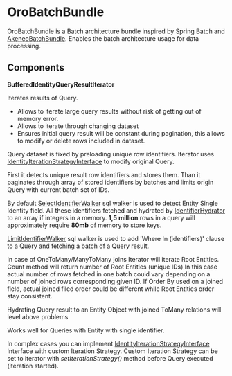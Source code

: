 # OroBatchBundle

OroBatchBundle is a Batch architecture bundle inspired by Spring Batch and [AkeneoBatchBundle](https://github.com/akeneo/BatchBundle). Enables the batch architecture usage for data processing.

## Components

**BufferedIdentityQueryResultIterator**

Iterates results of Query.

- Allows to iterate large query results without risk of getting out of memory error.
- Allows to iterate through changing dataset
- Ensures initial query result will be constant during pagination, this allows to modify or delete rows included in dataset.

Query dataset is fixed by preloading unique row identifiers.
Iterator uses [IdentityIterationStrategyInterface](./ORM/Query/ResultIterator/IdentityIterationStrategyInterface.php) 
to modify original Query.

First it detects unique result row identifiers and stores them. Than it paginates through array of stored identifiers 
by batches and limits origin Query with current batch set of IDs.
      
By default [SelectIdentifierWalker](./ORM/Query/ResultIterator/SelectIdentifierWalker.php) sql walker is used to detect Entity Single Identity field. 
All these identifiers fetched and hydrated by [IdentifierHydrator](./ORM/Query/ResultIterator/IdentifierHydrator.php) to an array if integers in a memory.
**1,5 million** rows in a query will approximately require **80mb** of memory to store keys.

[LimitIdentifierWalker](./ORM/Query/ResultIterator/LimitIdentifierWalker.php) sql walker is used to add 'Where In (identifiers)' clause to a Query and fetching a batch of a Query result.
 
In case of OneToMany/ManyToMany joins Iterator will iterate Root Entities.
Count method will return number of Root Entities (unique IDs)
In this case actual number of rows fetched in one batch could vary depending on a number of joined rows corresponding given ID.
If Order By used on a joined field, actual joined filed order could be different while Root Entities order stay consistent.

Hydrating Query result to an Entity Object with joined ToMany relations will level above problems 

Works well for Queries with Entity with single identifier.
 
In complex cases you can implement [IdentityIterationStrategyInterface](./ORM/Query/ResultIterator/IdentityIterationStrategyInterface.php)
Interface with custom Iteration Strategy.
Custom Iteration Strategy can be set to iterator with *setIterationStrategy()* method before Query executed (iteration started). 
